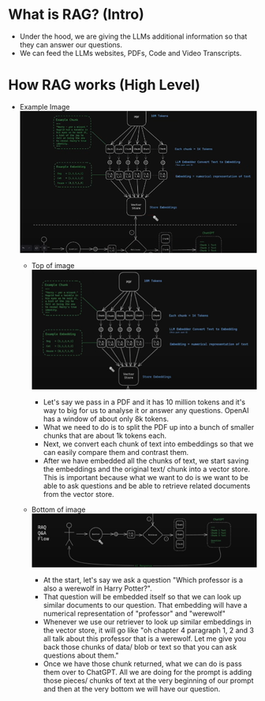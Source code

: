 # What is RAG? (Intro)

- Under the hood, we are giving the LLMs additional information so that they can answer our questions.
- We can feed the LLMs websites, PDFs, Code and Video Transcripts.

# How RAG works (High Level)

- Example Image
  ![alt text](image-1.png)

  - Top of image
    ![alt text](image-2.png)

    - Let's say we pass in a PDF and it has 10 million tokens and it's way to big for us to analyse it or answer any questions. OpenAI has a window of about only 8k tokens.
    - What we need to do is to split the PDF up into a bunch of smaller chunks that are about 1k tokens each.
    - Next, we convert each chunk of text into embeddings so that we can easily compare them and contrast them.
    - After we have embedded all the chunks of text, we start saving the embeddings and the original text/ chunk into a vector store. This is important because what we want to do is we want to be able to ask questions and be able to retrieve related documents from the vector store.

  - Bottom of image
    ![alt text](image-3.png)
    - At the start, let's say we ask a question "Which professor is a also a werewolf in Harry Potter?".
    - That question will be embedded itself so that we can look up similar documents to our question. That embedding will have a numerical representation of "professor" and "werewolf"
    - Whenever we use our retriever to look up similar embeddings in the vector store, it will go like "oh chapter 4 paragraph 1, 2 and 3 all talk about this professor that is a werewolf. Let me give you back those chunks of data/ blob or text so that you can ask questions about them."
    - Once we have those chunk returned, what we can do is pass them over to ChatGPT. All we are doing for the prompt is adding those pieces/ chunks of text at the very beginning of our prompt and then at the very bottom we will have our question.
